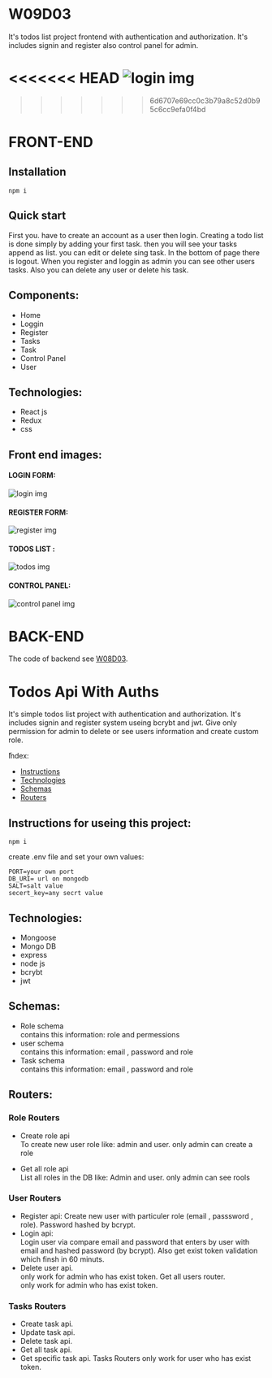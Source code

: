# W09D03
It's todos list project frontend with authentication and authorization. It's includes signin and register also control panel for admin.

<<<<<<< HEAD
![login img](https://github.com/Suha-AlHumaid/W09D03/blob/main/img/login.png=250x250)
=======
>>>>>>> 6d6707e69cc0c3b79a8c52d0b95c6cc9efa0f4bd

# FRONT-END
## Installation
```
npm i
```
## Quick start
First you. have to create an account as a user then login. Creating a todo list is done simply by adding your first task. then you will see your tasks append as list. you can edit or delete sing task. In the bottom of page there is logout.
When you register and loggin as admin you can see other users tasks. Also you can delete any user or delete his task.

## Components:
* Home
* Loggin 
* Register
* Tasks
* Task
* Control Panel
* User

## Technologies:
* React js
* Redux
* css

## Front end images: 
#### LOGIN FORM:

![login img](https://github.com/Suha-AlHumaid/W09D03/blob/main/img/login.png)

#### REGISTER FORM:

![register img](https://github.com/Suha-AlHumaid/W09D03/blob/main/img/register.png)

#### TODOS LIST :

![todos img](https://github.com/Suha-AlHumaid/W09D03/blob/main/img/todos.png)

#### CONTROL PANEL:

![control panel img](https://github.com/Suha-AlHumaid/W09D03/blob/main/img/cotrolPanel.png)



# BACK-END
The code of backend see [W08D03](https://github.com/Suha-AlHumaid/W08D03).

# Todos Api With Auths
It's simple todos list project with authentication and authorization. It's includes signin and register system useing bcrybt and jwt. Give only permission for admin to delete or see users information and create custom role.

ّIndex:
* [Instructions](#Instructions)
* [Technologies](#technologies)
* [Schemas](#Schemas)
* [Routers](#Routers)

## Instructions for useing this project:
```
npm i  
 ```
create .env file and set your own values:
```
PORT=your own port
DB_URI= url on mongodb
SALT=salt value
secert_key=any secrt value
```

## Technologies:
* Mongoose
* Mongo DB
* express
* node js
* bcrybt
* jwt


## Schemas:
 * Role schema
    <br>  contains this information: role and permessions
 * user schema
   <br>  contains this information: email , password and role
  * Task schema
    <br> contains this information: email , password and role

 ## Routers:
### Role Routers

 * Create role api
      <br> To create new user role like: admin and user.
      only admin can create a role
      
 * Get all role api
      <br> List all roles in the DB like: Admin and user.
      only admin can see rools

        
 ### User Routers
   * Register api: 
Create new user with particuler role (email , passsword , role). Password hashed by bcrypt.
   * Login api: <br>
Login user via compare email and password that enters by user with email and hashed password (by bcrypt). Also get exist token validation which finsh in 60 minuts.
   * Delete user api. 
   <br> only work for admin who has exist token.
Get all users router.
<br> only work for admin who has exist token.
          
          
 ### Tasks Routers 
   * Create task api.
   * Update task api.
   * Delete task api.
   * Get all task api.
   * Get specific task api.
Tasks Routers only work for user who has exist token.

   
